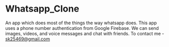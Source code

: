 # Whatsapp_Clone
An app which does most of the things the way whatsapp does.
This app uses a phone number authentication from Google Firebase.
We can send images, videos, and voice messages and chat with friends.
To contact me - sk25469@gmail.com
